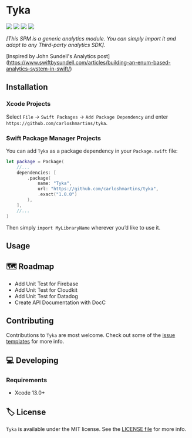 # Tyka

<!-- Header Logo -->

<!-- <div align="center">
   <img width="600px" src="./Extras/banner-logo.png" alt="Banner Logo">
</div> -->


<!-- Badges -->

<p>
    <img src="https://img.shields.io/badge/Swift-5.3-F06C33.svg" />
    <img src="https://img.shields.io/badge/iOS-13.0+-865EFC.svg" />
    <img src="https://img.shields.io/badge/License-MIT-blue.svg" />
    <a href="https://github.com/apple/swift-package-manager">
      <img src="https://img.shields.io/badge/spm-compatible-brightgreen.svg?style=flat" />
    </a>
</p>


<p align="center">

_[This SPM is a generic analytics module. You can simply import it and adapt to any Third-party analytics SDK]._

<p />

[Inspired by John Sundell's Analytics post] (https://www.swiftbysundell.com/articles/building-an-enum-based-analytics-system-in-swift/)

## Installation

### Xcode Projects

Select `File` -> `Swift Packages` -> `Add Package Dependency` and enter `https://github.com/carloshmartins/tyka`.


### Swift Package Manager Projects

You can add `Tyka` as a package dependency in your `Package.swift` file:

```swift
let package = Package(
    //...
    dependencies: [
        .package(
            name: "Tyka",
            url: "https://github.com/carloshmartins/tyka",
            .exact("1.0.0")
        ),
    ],
    //...
)
```

Then simply `import MyLibraryName` wherever you’d like to use it.

## Usage



## 🗺 Roadmap

- Add Unit Test for Firebase
- Add Unit Test for Cloudkit
- Add Unit Test for Datadog
- Create API Documentation with DocC



## Contributing

Contributions to `Tyka` are most welcome. Check out some of the [issue templates](./.github/ISSUE_TEMPLATE/) for more info.



## 💻 Developing

### Requirements

- Xcode 13.0+


## 🏷 License

`Tyka` is available under the MIT license. See the [LICENSE file](./LICENSE) for more info.

